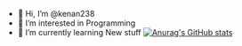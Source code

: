 - 👋 Hi, I’m @kenan238
- 👀 I’m interested in Programming
- 🌱 I’m currently learning New stuff
[![Anurag's GitHub stats](https://github-readme-stats.vercel.app/api?username=kenan238&theme=dark)](https://github.com/anuraghazra/github-readme-stats)
<!---
kenan238/kenan238 is a ✨ special ✨ repository because its `README.md` (this file) appears on your GitHub profile.
You can click the Preview link to take a look at your changes.
--->
